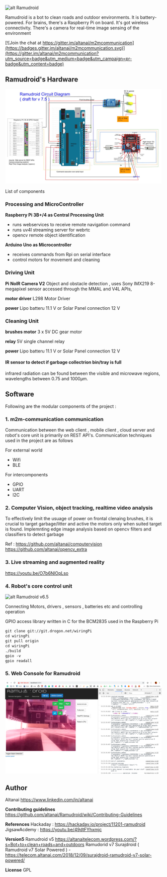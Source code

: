 
![alt Ramudroid ](https://altanaitelecom.files.wordpress.com/2016/03/ramudroid-image.png?w=500)

Ramudroid is a bot to clean roads and outdoor environments. It is battery-powered. For brains, there's a Raspberry Pi on board. It's got wireless connectivity. There's a camera for real-time image sensing of the environment

[![Join the chat at https://gitter.im/altanai/m2mcommunication](https://badges.gitter.im/altanai/m2mcommunication.svg)](https://gitter.im/altanai/m2mcommunication?utm_source=badge&utm_medium=badge&utm_campaign=pr-badge&utm_content=badge)

## Ramudroid's Hardware 

![alt Ramudroid v7.5](robot_controller_rpi_setup/imgs/Ramudroid_circuit_diagram.jpg)

List of components 

### Processing and MicroController

**Raspberry Pi 3B+/4 as Central Processing Unit**
- runs webservices to receive remote navigation command
- runs uv4l streaming server for webrtc 
- opencv remote object identification 

**Arduino Uno as Microcontroller**
- receives commands from Rpi on serial interface
- control motors for movement and cleaning

### Driving Unit 

**Pi NoIR Camera V2**
Object and obstacle detection , uses Sony IMX219 8-megapixel sensor
accessed through the MMAL and V4L APIs,

**motor driver**
L298 Motor Driver 

**power**
Lipo batteru 11.1 V or Solar Panel connection 12 V

### Cleaning Unit 

**brushes motor**
3 x 5V DC gear motor  

**relay**
5V single channel relay

**power**
Lipo batteru 11.1 V or Solar Panel connection 12 V


#### IR sensor to detect if garbage collectrion bin/tray is full
infrared radiation can be found between the visible and microwave regions, wavelengths between 0.75 and 1000µm.

## Software 

Following are the modular components of the project :

### 1. m2m-communication communication 

Communication between the web client , mobile client , cloud server and robot's  core unit is primarily on REST API's.
Communication techniques used in the project are as follows 

For external world 
- Wifi
- BLE

For intercomponents 
- GPIO
- UART 
- I2C

### 2. Computer Vision, object tracking, realtime video analysis

To effectively limit the usuage of power on frontal clenaing brushes, it is crucial to target garbage/litter and active the motors only when suited target is found. 
Implemnting edge image analysis based on opencv filters and classifiers to detect garbage

Ref : https://github.com/altanai/computervision
https://github.com/altanai/opencv_extra

### 3. Live streaming and augmented reality

https://youtu.be/O7b6NlOpLso

### 4. Robot's core control unit

![alt Ramudroid v6.5](http://s32.postimg.org/tkx97ih9x/Ramudroid_blacknwhite.jpg)

Connecting Motors, drivers , sensors , batteries etc and controlling operation 

GPIO access library written in C for the BCM2835 used in the Raspberry Pi
```
git clone git://git.drogon.net/wiringPi
cd wiringPi
git pull origin
cd wiringPi
./build
gpio -v
gpio readall
```

### 5. Web Console for Ramudroid

![alt Ramudroid webconsole ](webrobocontrol/screenshots/webconsole1.png)

## Author 
Altanai https://www.linkedin.com/in/altanai

**Contributing guidelines**
https://github.com/altanai/Ramudroid/wiki/Contributing-Guidelines

**References**
Hackaday : https://hackaday.io/project/11201-ramudroid
JigsawAcdemy : https://youtu.be/49dtFYhxmjc

**Version5**
Ramudroid v5 https://altanaitelecom.wordpress.com/?s=Bot+to+clean+roads+and+outdoors
Ramudorid v7 Surajdroid ( Ramudroid v7 Solar Powered ) - https://telecom.altanai.com/2018/12/09/surajdroid-ramudroid-v7-solar-powered/

**License**
GPL